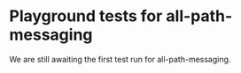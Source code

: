 # Playground tests for all-path-messaging
We are still awaiting the first test run for all-path-messaging.
